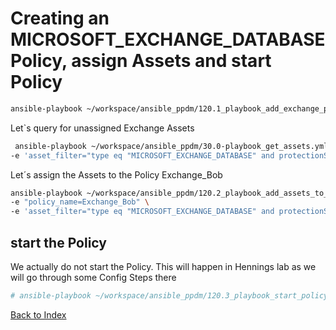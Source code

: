 # Creating an MICROSOFT_EXCHANGE_DATABASE Policy, assign Assets and start Policy



```bash
ansible-playbook ~/workspace/ansible_ppdm/120.1_playbook_add_exchange_policy_v3.yaml -e "policy_name=Exchange_DEMO"
```

Let`s query for unassigned Exchange Assets

```bash
 ansible-playbook ~/workspace/ansible_ppdm/30.0-playbook_get_assets.yml \
-e 'asset_filter="type eq "MICROSOFT_EXCHANGE_DATABASE" and protectionStatus eq "UNPROTECTED" and operatingSystem.name eq "Windows""'
```

Let´s assign the Assets to the Policy Exchange_Bob
```bash
ansible-playbook ~/workspace/ansible_ppdm/120.2_playbook_add_assets_to_policy.yaml \
-e "policy_name=Exchange_Bob" \
-e 'asset_filter="type eq "MICROSOFT_EXCHANGE_DATABASE" and protectionStatus eq "UNPROTECTED" and operatingSystem.name eq "Windows""'
```

## start the Policy
We actually do not start the Policy. This will happen in Hennings lab as we will go through some Config Steps there

```bash
# ansible-playbook ~/workspace/ansible_ppdm/120.3_playbook_start_policy.yaml -e policy_type=MICROSOFT_EXCHANGE_DATABASE -e policy_name=Exchange_DEMO
```

[Back to Index](./index.md#ansible-labs-for-bob-the-builder-2024)
